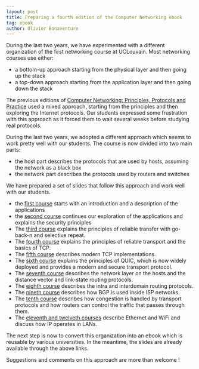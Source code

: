 ```yaml
---
layout: post
title: Preparing a fourth edition of the Computer Networking ebook
tag: ebook
author: Olivier Bonaventure
---
```


During the last two years, we have experimented with a different organization of the first networking
course at UCLouvain. Most networking courses use either:
 - a bottom-up approach starting from the physical layer and then going up the stack
 - a top-down approach starting from the application layer and then going down the stack

The previous editions of [Computer Networking: Principles, Protocols and Practice](https://www.computer-networking.info)
used a mixed approach, starting from the principles and then exploring the Internet protocols.
Our students expressed some frustration with this approach as it forced them to wait several
weeks before studying real protocols.

During the last two years, we adopted a different approach which seems to work pretty well with
our students. The course is now divided into two main parts:
 - the host part describes the protocols that are used by hosts, assuming the network as a black box
 - the network part describes the protocols used by routers and switches


We have prepared a set of slides that follow this approach and work well with our students.

 - the [first course]({{site.baseurl}}/files/Part1-Intro-Apps.pptx) starts with an introduction and a description of the applications
 - the [second course]({{site.baseurl}}/files/Part2-Apps-Security.pptx) continues our exploration of the applications and explains the security principles
 - The [third course]({{site.baseurl}}/files/Part3-reliable.pptx) explains the principles of reliable transfer with go-back-n and selective repeat.
 - The [fourth course]({{site.baseurl}}/files/Part4-reliable-tcp.pptx) explains the principles of reliable transport and the basics of TCP.
 - The [fifth course]({{site.baseurl}}/files/Part5-tcp-improvements.pptx) describes modern TCP implementations.
 - The [sixth course]({{site.baseurl}}/files/Part6-QUIC.pptx) explains the principles of QUIC, which is now widely deployed and provides a modern and secure transport protocol.
 - The [seventh course]({{site.baseurl}}/files/Part7-network-routing.pptx) describes the network layer on the hosts and the distance vector and link-state routing protocols.
 - The [eighth course]({{site.baseurl}}/files/Part8-routing.pptx) describes the intra and interdomain routing protocols.
 - The [nineth course]({{site.baseurl}}/files/Part9-ibgp-sr.pptx) describes how BGP is used inside ISP networks.
  - The [tenth course]({{site.baseurl}}/files/Part10-congestion.pptx) describes how congestion is handled by transport protocols and how routers can control the traffic that passes through them.
  - The [eleventh and twelveth courses]({{site.baseurl}}/files/Part12-lan.pptx) describe Ethernet and WiFi and discuss how IP operates in LANs.

The next step is now to convert this organization into an ebook which is reusable by various universities. In the meantime, the slides are already available through the above links.


Suggestions and comments on this approach are more than welcome !